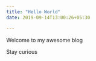 ```yaml
---
title: "Hello World"
date: 2019-09-14T13:00:26+05:30

---
```


Welcome to my awesome blog

Stay curious
